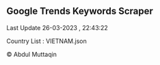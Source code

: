 

## Google Trends Keywords Scraper 
 
Last Update 26-03-2023 , 22:43:22

Country List :
VIETNAM.json



© Abdul Muttaqin 
